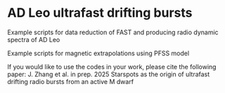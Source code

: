 # AD Leo ultrafast drifting bursts

Example scripts for data reduction of FAST and producing radio dynamic spectra of AD Leo

Example scripts for magnetic extrapolations using PFSS model


If you would like to use the codes in your work, please cite the following paper:
J. Zhang et al. in prep. 2025
Starspots as the origin of ultrafast drifting radio bursts from an active M dwarf

